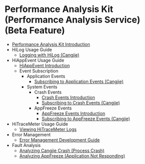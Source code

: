 # Performance Analysis Kit (Performance Analysis Service) (Beta Feature)

- [Performance Analysis Kit Introduction](cj-performance-analysis-kit-overview.md)
- HiLog Usage Guide
  - [Logging with HiLog (Cangjie)](cj-hilog-guidelines.md)
- HiAppEvent Usage Guide
  - [HiAppEvent Introduction](cj-hiappevent-intro.md)
  - Event Subscription
    - Application Events
      - [Subscribing to Application Events (Cangjie)](cj-hiappevent-watcher-app-events.md)
    - System Events
      - Crash Events
        - [Crash Events Introduction](cj-hiappevent-watcher-crash-events.md)
        - [Subscribing to Crash Events (Cangjie)](cj-hiappevent-watcher-crash-events-cangjie.md)
      - AppFreeze Events
        - [AppFreeze Events Introduction](cj-hiappevent-watcher-freeze-events.md)
        - [Subscribing to AppFreeze Events (Cangjie)](cj-hiappevent-watcher-freeze-events-cangjie.md)
- HiTraceMeter Usage Guide
  - [Viewing HiTraceMeter Logs](cj-hitracemeter-view.md)
- Error Management
  - [Error Management Development Guide](cj-errormanager-guidelines.md)
- Fault Analysis
  - [Analyzing Cangjie Crash (Process Crash)](cj-cangjiecrash-guidelines.md)
  - [Analyzing AppFreeze (Application Not Responding)](cj-appfreeze-guidelines.md)